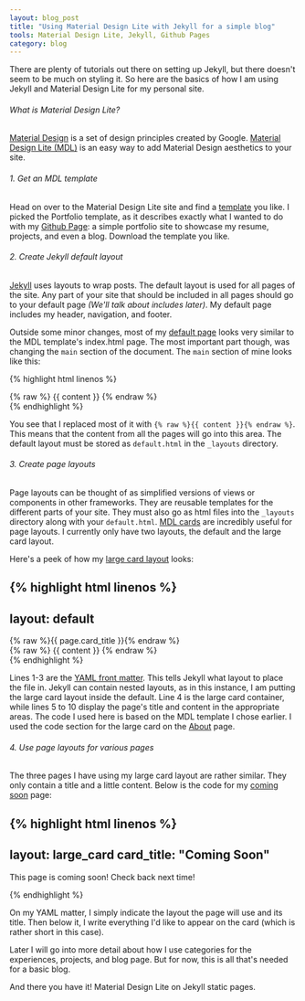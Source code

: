 ```yaml
---
layout: blog_post
title: "Using Material Design Lite with Jekyll for a simple blog"
tools: Material Design Lite, Jekyll, Github Pages
category: blog
---
```


<p>
There are plenty of tutorials out there on setting up Jekyll, but there doesn't seem to be much on styling it. 
So here are the basics of how I am using Jekyll and Material Design Lite for my personal site. 
</p>

<h6>What is Material Design Lite?</h6>
<a href="https://material.google.com/">Material Design</a> is a set of design principles created by Google. 
<a href="https://getmdl.io/index.html">Material Design Lite (MDL)</a> is an easy way to add Material Design aesthetics to your site. 

<h6>1. Get an MDL template</h6>
<p>
Head on over to the Material Design Lite site and find a <a href="https://getmdl.io/templates/index.html">template</a> you like. 
I picked the Portfolio template, as it describes exactly what I wanted to do with my 
<a href="https://pages.github.com/">Github Page</a>: a simple portfolio site to showcase my resume, projects, and even a blog. 
Download the template you like.
</p>

<h6>2. Create Jekyll default layout</h6>
<p>
<a href="https://jekyllrb.com/">Jekyll</a> uses layouts to wrap posts. 
The default layout is used for all pages of the site. 
Any part of your site that should be included in all pages should go to your default page 
<i>(We'll talk about includes later)</i>. 
My default page includes my header, navigation, and footer. 
</p>
<p>
Outside some minor changes, most of my 
<a href="https://github.com/rachelmad/rachelmad.github.io/blob/master/_layouts/default.html">default page</a> looks very similar to the MDL template's index.html page. 
The most important part though, was changing the <code>main</code> section of the document. 
The <code>main</code> section of mine looks like this:
</p>

{% highlight html linenos %}
<main class="mdl-layout__content">
    <div class="mdl-grid portfolio-max-width">
        {% raw  %}
        {{ content }}
        {% endraw  %}
    </div>
</main>
{% endhighlight %}

<p>
You see that I replaced most of it with 
<code>{% raw %}{{ content }}{% endraw %}</code>. 
This means that the content from all the pages will go into this area. 
The default layout must be stored as 
<code>default.html</code> in the 
<code>_layouts</code> directory.
</p>

<h6>3. Create page layouts</h6>
<p>
Page layouts can be thought of as simplified versions of views or components in other frameworks. 
They are reusable templates for the different parts of your site. 
They must also go as html files into the 
<code>_layouts</code> directory along with your 
<code>default.html</code>. 
<a href="https://getmdl.io/components/#cards-section">MDL cards</a> are incredibly useful for page layouts. 
I currently only have two layouts, the default and the large card layout.  
</p>
<p>
Here's a peek of how my 
<a href="https://github.com/rachelmad/rachelmad.github.io/blob/master/_layouts/large_card.html">large card layout</a> looks:
</p>

{% highlight html linenos %}
---
layout: default
---
<div class="mdl-cell mdl-cell--12-col mdl-card mdl-shadow--4dp">
    <div class="mdl-card__title">
        <div class="card-title"> {% raw %}{{ page.card_title }}{% endraw %} </div>
    </div>
    <div class="mdl-grid mdl-card__supporting-text portfolio-copy">
        {% raw %}
        {{ content }}
        {% endraw %}
    </div>
</div>
{% endhighlight %}

<p>
Lines 1-3 are the 
<a href="https://jekyllrb.com/docs/frontmatter/">YAML front matter</a>. 
This tells Jekyll what layout to place the file in. 
Jekyll can contain nested layouts, as in this instance, I am putting the large card layout inside the default. 
Line 4 is the large card container, while lines 5 to 10 display the page's title and content in the appropriate areas. 
The code I used here is based on the MDL template I chose earlier. 
I used the code section for the large card on the 
<a href="https://getmdl.io/templates/portfolio/about.html">About</a> page.
</p>

<h6>4. Use page layouts for various pages</h6>
<p>
The three pages I have using my large card layout are rather similar. 
They only contain a title and a little content. 
Below is the code for my 
<a href="https://github.com/rachelmad/rachelmad.github.io/blob/master/coming-soon.html">coming soon</a> page:
</p>

{% highlight html linenos %}
---
layout: large_card
card_title: "Coming Soon"
---
<div class="mdl-cell mdl-card__supporting-text padding-top">
    <p>
        This page is coming soon! Check back next time!
    </p>
</div>
{% endhighlight %}

<p>
On my YAML matter, I simply indicate the layout the page will use and its title. 
Then below it, I write everything I'd like to appear on the card (which is rather short in this case).
</p>
<p>
Later I will go into more detail about how I use categories for the experiences, projects, and blog page. 
But for now, this is all that's needed for a basic blog.
</p>

<p> 
And there you have it! Material Design Lite on Jekyll static pages. 
</p>

